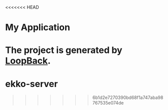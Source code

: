 <<<<<<< HEAD
# My Application

The project is generated by [LoopBack](http://loopback.io).
=======
# ekko-server
>>>>>>> 6b1d2e7270390bd68f1a747aba98767535e074de
